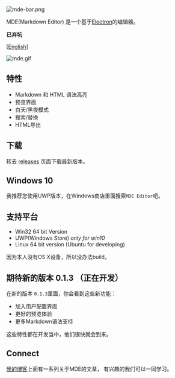 ![mde-bar.png](https://ooo.0o0.ooo/2017/02/14/58a31a1041cf4.png)

MDE(Markdown Editor) 是一个基于[Electron](http://electron.atom.io/)的编辑器。

**已弃坑**

\[[English](./README.md)\]

![mde.gif](https://ooo.0o0.ooo/2017/02/08/589af9da2cae8.gif)

## 特性

- Markdown 和 HTML 语法高亮
- 预览界面
- 白天/黑夜模式
- 搜索/替换
- HTML导出

## 下载

转去 [releases](https://github.com/vincentdchan/MDE/releases) 页面下载最新版本。

## Windows 10

我推荐您使用UWP版本，在Windows商店里面搜索`MDE Editor`吧。

## 支持平台

- Win32 64 bit Version
- UWP(Windows Store) *only for win10*
- Linux 64 bit version (Ubuntu for developing)

因为本人没有OS X设备，所以没办法build。

## 期待新的版本 0.1.3 （正在开发）

在新的版本 `0.1.3`里面，你会看到这些新功能：

- 加入用户配置界面
- 更好的预览体验
- 更多Markdown语法支持

这些特性都在开发当中，他们很快就会到来。

## Connect

[我的博客](https://vincentdchan.github.io/tags/editor/)上面有一系列关于MDE的文章，
有兴趣的我们可以一同学习。
